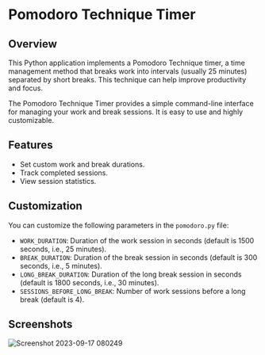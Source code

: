 # Pomodoro Technique Timer

## Overview
This Python application implements a Pomodoro Technique timer, a time management method that breaks work into intervals (usually 25 minutes) separated by short breaks. This technique can help improve productivity and focus.

The Pomodoro Technique Timer provides a simple command-line interface for managing your work and break sessions. It is easy to use and highly customizable.

## Features
- Set custom work and break durations.
- Track completed sessions.
- View session statistics.

## Customization
You can customize the following parameters in the `pomodoro.py` file:
- `WORK_DURATION`: Duration of the work session in seconds (default is 1500 seconds, i.e., 25 minutes).
- `BREAK_DURATION`: Duration of the break session in seconds (default is 300 seconds, i.e., 5 minutes).
- `LONG_BREAK_DURATION`: Duration of the long break session in seconds (default is 1800 seconds, i.e., 30 minutes).
- `SESSIONS_BEFORE_LONG_BREAK`: Number of work sessions before a long break (default is 4).

## Screenshots
![Screenshot 2023-09-17 080249](https://github.com/SaiNikhil1258/Python-Projects/assets/111006116/12d006b1-5638-42ca-b8d2-525d2e46bf7a)


